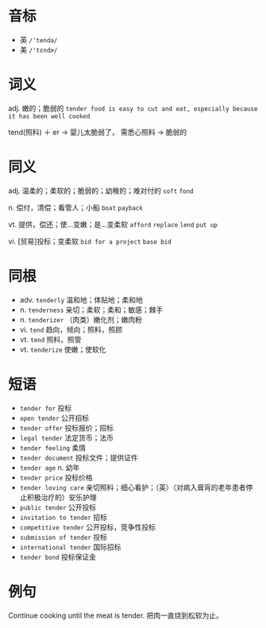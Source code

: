 # 音标

- 英 `/'tendə/`
- 美 `/'tɛndɚ/`

# 词义

adj. 嫩的；脆弱的
`tender food is easy to cut and eat, especially because it has been well cooked`



tend(照料) ＋ er → 婴儿太脆弱了， 需悉心照料 → 脆弱的

# 同义

adj. 温柔的；柔软的；脆弱的；幼稚的；难对付的
`soft` `fond`

n. 偿付，清偿；看管人；小船
`boat` `payback`

vt. 提供，偿还；使…变嫩；是…变柔软
`afford` `replace` `lend` `put up`

vi. [贸易]投标；变柔软
`bid for a project` `base bid`

# 同根

- adv. `tenderly` 温和地；体贴地；柔和地
- n. `tenderness` 亲切；柔软；柔和；敏感；棘手
- n. `tenderizer` （肉类）嫩化剂；嫩肉粉
- vi. `tend` 趋向，倾向；照料，照顾
- vt. `tend` 照料，照管
- vt. `tenderize` 使嫩；使软化

# 短语

- `tender for` 投标
- `open tender` 公开招标
- `tender offer` 投标报价；招标
- `legal tender` 法定货币；法币
- `tender feeling` 柔情
- `tender document` 投标文件；提供证件
- `tender age` n. 幼年
- `tender price` 投标价格
- `tender loving care` 亲切照料；细心看护；（英）（对病入膏肓的老年患者停止积极治疗的）安乐护理
- `public tender` 公开投标
- `invitation to tender` 招标
- `competitive tender` 公开投标，竞争性投标
- `submission of tender` 投标
- `international tender` 国际招标
- `tender bond` 投标保证金

# 例句

Continue cooking until the meat is tender.
把肉一直烧到松软为止。


